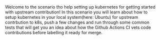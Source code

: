 Welcome to the scenario tho help setting up kubernetes for getting started with upstream contribution!
In this scenario you will learn about how to setup kubernetes in your local system(here: Ubuntu) for upstream contrbution to k8s, push a few changes and run through some common tests that will get you an idea about how the Github Actions CI vets code contributions before labelling it ready for merge.